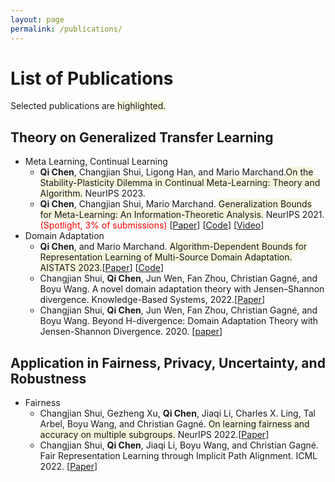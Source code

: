 ```yaml
---
layout: page
permalink: /publications/
---
```

# List of Publications

Selected publications are <span style="background-color: #F5F5DC">highlighted.</span>

## Theory on Generalized Transfer Learning

 * Meta Learning, Continual Learning
    - **Qi Chen**, Changjian Shui, Ligong Han, and Mario Marchand.<span style="background-color: #F5F5DC">On the Stability-Plasticity Dilemma in Continual Meta-Learning: Theory and Algorithm.</span> NeurIPS 2023.
    - **Qi Chen**, Changjian Shui, Mario Marchand. <span style="background-color: #F5F5DC">Generalization Bounds for Meta-Learning: An Information-Theoretic Analysis.</span> NeurIPS 2021. <font color=red>(Spotlight, 3% of submissions)</font> [[Paper](https://proceedings.neurips.cc/paper/2021/file/d9d347f57ae11f34235b4555710547d8-Paper.pdf)] [[Code](https://github.com/livreQ/meta-sgld)] [[Video](https://slideslive.com/38968315)]
 * Domain Adaptation
    - **Qi Chen**, and Mario Marchand. <span style="background-color: #F5F5DC">Algorithm-Dependent Bounds for Representation Learning of Multi-Source Domain Adaptation. AISTATS 2023.</span>[[Paper](https://proceedings.mlr.press/v206/chen23h/chen23h.pdf)] [[Code](https://github.com/livreQ/IMDA)]
    - Changjian Shui, **Qi Chen**, Jun Wen, Fan Zhou, Christian Gagné, and Boyu Wang. A novel domain adaptation theory with Jensen–Shannon divergence. Knowledge-Based Systems, 2022.[[Paper](https://openreview.net/pdf?id=ilDfZG2BVDh)]
    - Changjian Shui, **Qi Chen**, Jun Wen, Fan Zhou, Christian Gagné, and Boyu Wang. Beyond H-divergence: Domain Adaptation Theory with Jensen-Shannon Divergence. 2020. [[paper](https://arxiv.org/pdf/2007.15567.pdf)]

## Application in Fairness, Privacy, Uncertainty, and Robustness
  * Fairness
    - Changjian Shui, Gezheng Xu, **Qi Chen**, Jiaqi Li, Charles X. Ling, Tal Arbel, Boyu Wang, and Christian Gagné. <span style="background-color: #F5F5DC">On learning fairness and accuracy on multiple subgroups.</span> NeurIPS 2022.[[Paper](https://proceedings.neurips.cc/paper_files/paper/2022/file/dc96134e169de5aea1ba1fc34dfb8419-Paper-Conference.pdf)]
    - Changjian Shui, **Qi Chen**, Jiaqi Li, Boyu Wang, and Christian Gagné. Fair Representation Learning through Implicit Path Alignment. ICML 2022. [[Paper](https://arxiv.org/pdf/2205.13316.pdf)]

